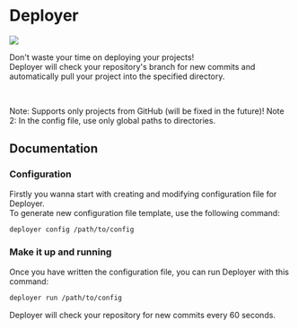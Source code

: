 # Deployer

<div align="left">
    <img src="https://img.shields.io/badge/Rust-DDA484?logo=Rust&logoColor=white" />
    <!-- <img src="https://img.shields.io/badge/NodeJS-5FA04E?logo=Node.js&logoColor=white" />
    <img src="https://img.shields.io/badge/Spring_Boot-6DB33F?logo=Spring%20Boot&logoColor=white" />
    <img src="https://img.shields.io/badge/Go-00ADD8?logo=Go&logoColor=white" />
    <img src="https://img.shields.io/badge/Ruby-CC342D?logo=Ruby&logoColor=white" />
    <img src="https://img.shields.io/badge/Elixir-4B275F?logo=Elixir&logoColor=white" />
    <img src="https://img.shields.io/badge/Gleam-FF5CAA?logo=Gleam&logoColor=white" /> -->
</div>

Don't waste your time on deploying your projects! <br />
Deployer will check your repository's branch for new commits
and automatically pull your project into the specified directory.

<br/>

Note: Supports only projects from GitHub (will be fixed in the future)!
Note 2: In the config file, use only global paths to directories.

## Documentation

### Configuration

Firstly you wanna start with creating and modifying configuration file for Deployer. <br />
To generate new configuration file template, use the following command:

```Bash
deployer config /path/to/config
```

### Make it up and running

Once you have written the configuration file, you can run Deployer with this command:

```Bash
deployer run /path/to/config
```

Deployer will check your repository for new commits every 60 seconds.
